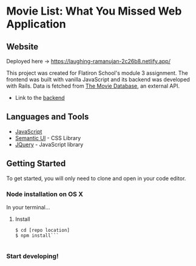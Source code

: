 # Movie List: What You Missed Web Application

## Website
Deployed here -> https://laughing-ramanujan-2c26b8.netlify.app/

This project was created for Flatiron School's module 3 assignment. The frontend was built with vanilla JavaScript and its backend was developed with Rails. Data is fetched from [The Movie Database](https://www.themoviedb.org/), an external API.

* Link to the [backend](https://github.com/stephaniezou1/Movies-You-Missed-Backend)


## Languages and Tools

* [JavaScript](https://www.javascript.com/)
* [Semantic UI](https://semantic-ui.com/) - CSS Library
* [JQuery](https://jquery.com/) - JavaScript library

## Getting Started

To get started, you will only need to clone and open in your code editor.

### Node installation on OS X

In your terminal...

1. Install

    ```git clone
    $ cd [repo location]
    $ npm install```
    
    
  ### Start developing!
